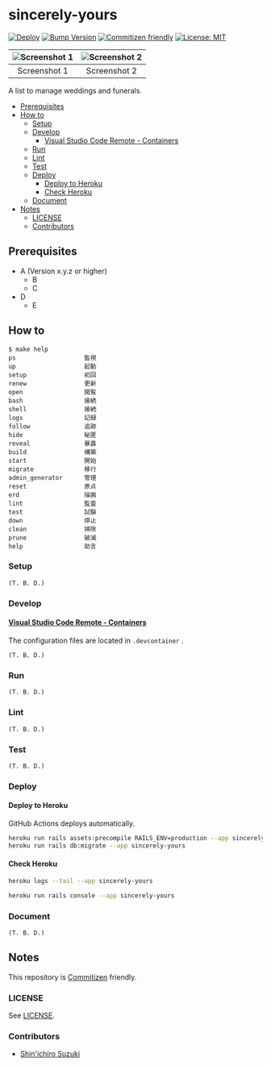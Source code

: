 # sincerely-yours

<!-- Badges -->
[![Deploy](https://github.com/shin-sforzando/sincerely-yours/workflows/Deploy/badge.svg)](https://github.com/shin-sforzando/sincerely-yours/actions/workflows/deploy.yml)
[![Bump Version](https://github.com/shin-sforzando/broad-boilerplate/workflows/Bump%20Version/badge.svg)](https://github.com/shin-sforzando/sincerely-yours/actions/workflows/deploy.yml)
[![Commitizen friendly](https://img.shields.io/badge/commitizen-friendly-brightgreen.svg)](http://commitizen.github.io/cz-cli/)
[![License: MIT](https://img.shields.io/badge/License-MIT-blue.svg)](https://opensource.org/licenses/MIT)

<!-- Screenshots -->
|![Screenshot 1](https://placehold.jp/32/3d4070/ffffff/720x480.png?text=Screenshot%201)|![Screenshot 2](https://placehold.jp/32/703d40/ffffff/720x480.png?text=Screenshot%202)|
|:---:|:---:|
|Screenshot 1|Screenshot 2|

<!-- Synopsis -->
A list to manage weddings and funerals.

<!-- TOC -->
- [Prerequisites](#prerequisites)
- [How to](#how-to)
  - [Setup](#setup)
  - [Develop](#develop)
    - [Visual Studio Code Remote - Containers](#visual-studio-code-remote---containers)
  - [Run](#run)
  - [Lint](#lint)
  - [Test](#test)
  - [Deploy](#deploy)
    - [Deploy to Heroku](#deploy-to-heroku)
    - [Check Heroku](#check-heroku)
  - [Document](#document)
- [Notes](#notes)
  - [LICENSE](#license)
  - [Contributors](#contributors)

## Prerequisites

- A (Version x.y.z or higher)
  - B
  - C
- D
  - E

## How to

```shell
$ make help
ps                   監視
up                   起動
setup                初回
renew                更新
open                 閲覧
bash                 接続
shell                接続
logs                 記録
follow               追跡
hide                 秘匿
reveal               暴露
build                構築
start                開始
migrate              移行
admin_generator      管理
reset                原点
erd                  描画
lint                 監査
test                 試験
down                 停止
clean                掃除
prune                破滅
help                 助言
```

### Setup

```shell
(T. B. D.)
```

### Develop

#### [Visual Studio Code Remote - Containers](https://marketplace.visualstudio.com/items?itemName=ms-vscode-remote.remote-containers)

The configuration files are located in `.devcontainer` .

```shell
(T. B. D.)
```

### Run

```shell
(T. B. D.)
```

### Lint

```shell
(T. B. D.)
```

### Test

```shell
(T. B. D.)
```

### Deploy

#### Deploy to Heroku

GitHub Actions deploys automatically.

```sh
heroku run rails assets:precompile RAILS_ENV=production --app sincerely-yours
heroku run rails db:migrate --app sincerely-yours
```

#### Check Heroku

```sh
heroku logs --tail --app sincerely-yours
```

```sh
heroku run rails console --app sincerely-yours
```

### Document

```shell
(T. B. D.)
```

## Notes

This repository is [Commitizen](https://commitizen.github.io/cz-cli/) friendly.

### LICENSE

See [LICENSE](LICENSE).

### Contributors

- [Shin'ichiro Suzuki](https://github.com/shin-sforzando)
